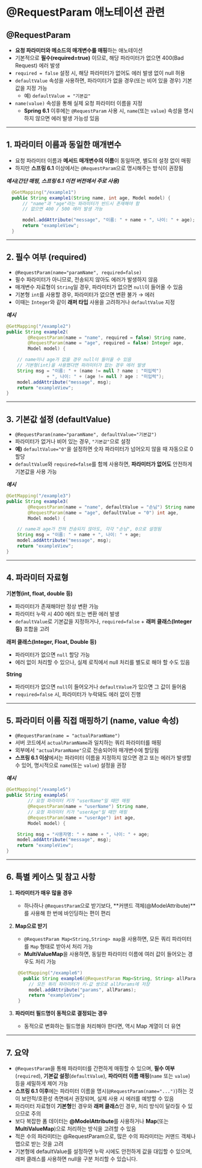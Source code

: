 # @RequestParam 애노테이션 관련

## @RequestParam
- **요청 파라미터와 메소드의 매개변수를 매핑**하는 애노테이션
- 기본적으로 **필수(required=true)** 이므로, 해당 파라미터가 없으면 400(Bad Request) 에러 발생
- `required = false` 설정 시, 해당 파라미터가 없어도 에러 발생 없이 null 허용
- `defaultValue` 속성을 사용하면, 파라미터가 없을 경우(또는 비어 있을 경우) 기본값을 지정 가능
  - 예) `defaultValue = "기본값"`
- `name(value)` 속성을 통해 실제 요청 파라미터 이름을 지정
  - **Spring 6.1** 이후에는 `@RequestParam` 사용 시, `name`(또는 `value`) 속성을 명시하지 않으면 에러 발생 가능성 있음

---

## 1. 파라미터 이름과 동일한 매개변수

- 요청 파라미터 이름과 **메서드 매개변수의 이름**이 동일하면, 별도의 설정 없이 매핑
- 하지만 **스프링 6.1** 이상에서는 `@RequestParam`으로 명시해주는 방식이 권장됨

***예시(간단 매핑, 스프링 6.1 이전 버전에서 주로 사용)***
```java
  @GetMapping("/example1")
  public String example1(String name, int age, Model model) {
      // "name"과 "age"라는 파라미터가 반드시 존재해야 함
      // 없으면 400 / 500 에러 발생 가능

      model.addAttribute("message", "이름: " + name + ", 나이: " + age);
      return "exampleView";
  }
```

---

## 2. 필수 여부 (required)

- `@RequestParam(name="paramName", required=false)`
- 필수 파라미터가 아니므로, 전송되지 않아도 에러가 발생하지 않음
- 매개변수 자료형이 `String`일 경우, 파라미터가 없으면 `null`이 들어올 수 있음
- 기본형 `int`를 사용할 경우, 파라미터가 없으면 변환 불가 → 에러
- 이때는 `Integer`와 같이 **래퍼 타입** 사용을 고려하거나 `defaultValue` 지정

***예시***
```java
@GetMapping("/example2")
public String example2(
        @RequestParam(name = "name", required = false) String name,
        @RequestParam(name = "age", required = false) Integer age,
        Model model) {

    // name이나 age가 없을 경우 null이 들어올 수 있음
    // 기본형(int)을 사용했다면 파라미터가 없는 경우 에러 발생
    String msg = "이름: " + (name != null ? name : "미입력")
               + ", 나이: " + (age != null ? age : "미입력");
    model.addAttribute("message", msg);
    return "exampleView";
}
```

---

## 3. 기본값 설정 (defaultValue)

- `@RequestParam(name="paramName", defaultValue="기본값")`
- 파라미터가 없거나 비어 있는 경우, `"기본값"`으로 설정
- **예)** `defaultValue="0"`을 설정하면 숫자 파라미터가 넘어오지 않을 때 자동으로 0 할당
- `defaultValue`와 `required=false`를 함께 사용하면, **파라미터가 없어도** 안전하게 기본값을 사용 가능

***예시***
```java
@GetMapping("/example3")
public String example3(
        @RequestParam(name = "name", defaultValue = "손님") String name,
        @RequestParam(name = "age", defaultValue = "0") int age,
        Model model) {

    // name과 age가 전혀 전송되지 않아도, 각각 "손님", 0으로 설정됨
    String msg = "이름: " + name + ", 나이: " + age;
    model.addAttribute("message", msg);
    return "exampleView";
}
```

---

## 4. 파라미터 자료형

**기본형(int, float, double 등)**
- 파라미터가 존재해야만 정상 변환 가능
- 파라미터 누락 시 400 에러 또는 변환 에러 발생
- `defaultValue`로 기본값을 지정하거나, `required=false` + **래퍼 클래스(Integer 등)** 조합을 고려

**래퍼 클래스(Integer, Float, Double 등)**
   - 파라미터가 없으면 `null` 할당 가능
   - 에러 없이 처리할 수 있으나, 실제 로직에서 null 처리를 별도로 해야 할 수도 있음

**String**
- 파라미터가 없으면 `null`이 들어오거나 `defaultValue`가 있으면 그 값이 들어옴
- `required=false` 시, 파라미터가 누락돼도 에러 없이 진행

---

## 5. 파라미터 이름 직접 매핑하기 (name, value 속성)

- `@RequestParam(name = "actualParamName")`
- 서버 코드에서 `actualParamName`과 일치하는 쿼리 파라미터를 매핑
- 외부에서 `"actualParamName"`으로 전송되어야 매개변수에 할당됨
- **스프링 6.1 이상**에서는 파라미터 이름을 지정하지 않으면 경고 또는 에러가 발생할 수 있어, 명시적으로 `name`(또는 `value`) 설정을 권장

***예시***
```java
@GetMapping("/example5")
public String example5(
        // 요청 파라미터 키가 "userName"일 때만 매핑
        @RequestParam(name = "userName") String name,
        // 요청 파라미터 키가 "userAge"일 때만 매핑
        @RequestParam(name = "userAge") int age,
        Model model) {

    String msg = "사용자명: " + name + ", 나이: " + age;
    model.addAttribute("message", msg);
    return "exampleView";
}
```

---

## 6. 특별 케이스 및 참고 사항

1. **파라미터가 매우 많을 경우**
   - 하나하나 `@RequestParam`으로 받기보다, **커맨드 객체(@ModelAttribute)**를 사용해 한 번에 바인딩하는 편이 편리

2. **Map으로 받기**
   - `@RequestParam Map<String,String> map`을 사용하면, 모든 쿼리 파라미터를 `Map` 형태로 받아서 처리 가능
   - **MultiValueMap**을 사용하면, 동일한 파라미터 이름에 여러 값이 들어오는 경우도 처리 가능
   
   ```java
	@GetMapping("/example6")
	  public String example6(@RequestParam Map<String, String> allParams, Model model) {
		// 모든 쿼리 파라미터가 키-값 쌍으로 allParams에 저장
		model.addAttribute("params", allParams);
		return "exampleView";
	}
   ```

3. **파라미터 필드명이 동적으로 결정되는 경우**
   - 동적으로 변화하는 필드명을 처리해야 한다면, 역시 Map 계열이 더 유연

---

## 7. 요약

- `@RequestParam`을 통해 파라미터를 간편하게 매핑할 수 있으며, **필수 여부**(`required`), **기본값 설정**(`defaultValue`), **파라미터 이름 매핑**(`name` 또는 `value`) 등을 세밀하게 제어 가능
- **스프링 6.1 이후**에는 파라미터 이름을 명시(`@RequestParam(name="...")`)하는 것이 보안적/호환성 측면에서 권장되며, 실제 사용 시 에러를 예방할 수 있음
- 파라미터 자료형이 **기본형**인 경우와 **래퍼 클래스**인 경우, 처리 방식이 달라질 수 있으므로 주의
- 보다 복잡한 폼 데이터는 **@ModelAttribute**를 사용하거나 **Map**(또는 **MultiValueMap**)으로 처리하는 방식을 고려할 수 있음
- 적은 수의 파라미터는 @RequestParam으로, 많은 수의 파라미터는 커맨드 객체나 맵으로 받는 것을 고려
- 기본형에 defaultValue를 설정하면 누락 시에도 안전하게 값을 대입할 수 있으며, 래퍼 클래스를 사용하면 null을 구분 처리할 수 있습니다.
